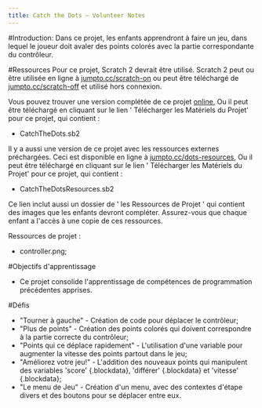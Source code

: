 ```yaml
---
title: Catch the Dots — Volunteer Notes
---
```


#Introduction:
Dans ce projet, les enfants apprendront à faire un jeu, dans lequel le joueur doit avaler des points colorés avec la partie correspondante du contrôleur.

#Ressources
Pour ce projet, Scratch 2 devrait être utilisé. Scratch 2 peut ou être utilisée en ligne à [jumpto.cc/scratch-on](http://jumpto.cc/scratch-on) ou peut être téléchargé de [jumpto.cc/scratch-off](http://jumpto.cc/scratch-off) et utilisé hors connexion.

Vous pouvez trouver une version complétée de ce projet <a href="http://scratch.mit.edu/projects/44942820/#editor">online</a>, Ou il peut être téléchargé en cliquant sur le lien ' Télécharger les Matériels du Projet' pour ce projet, qui contient :

+ CatchTheDots.sb2

Il y a aussi une version de ce projet avec les ressources externes préchargées. Ceci est disponible en ligne à [jumpto.cc/dots-resources](http://jumpto.cc/dots-resources), Ou il peut être téléchargé en cliquant sur le lien ' Télécharger les Matériels du Projet' pour ce projet, qui contient :

+ CatchTheDotsResources.sb2

Ce lien inclut aussi un dossier de ' les Ressources de Projet ' qui contient des images que les enfants devront compléter. Assurez-vous que chaque enfant a l'accès à une copie de ces ressources.

Ressources de projet :
+ controller.png;

#Objectifs d'apprentissage
+ Ce projet consolide l'apprentissage de compétences de programmation précédentes apprises.

#Défis
+ "Tourner à gauche" - Création de code pour déplacer le contrôleur;
+ "Plus de points" - Création des points colorés qui doivent correspondre à la partie correcte du contrôleur;
+ "Points qui ce déplace rapidement" - L'utilisation d'une variable pour augmenter la vitesse des points partout dans le jeu;
+ "Améliorez votre jeu!" - L'addition des nouveaux points qui manipulent des variables 'score' {.blockdata}, 'différer' {.blockdata} et 'vitesse' {.blockdata};
+ "Le menu de Jeu" - Création d'un menu, avec des contextes d'étape divers et des boutons pour se déplacer entre eux.
